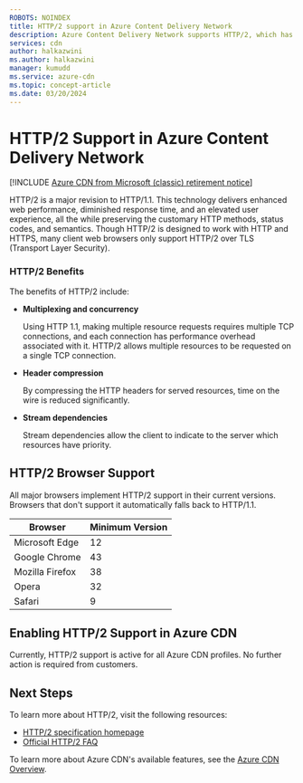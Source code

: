 ```yaml
---
ROBOTS: NOINDEX
title: HTTP/2 support in Azure Content Delivery Network
description: Azure Content Delivery Network supports HTTP/2, which has benefits over HTTP/1, such as multiplexing and concurrency, header compression, and stream dependencies.
services: cdn
author: halkazwini
ms.author: halkazwini
manager: kumudd
ms.service: azure-cdn
ms.topic: concept-article
ms.date: 03/20/2024
---
```


# HTTP/2 Support in Azure Content Delivery Network

[!INCLUDE [Azure CDN from Microsoft (classic) retirement notice](../../includes/cdn-classic-retirement.md)]

HTTP/2 is a major revision to HTTP/1.1\. This technology delivers enhanced web performance, diminished response time, and an elevated user experience, all the while preserving the customary HTTP methods, status codes, and semantics. Though HTTP/2 is designed to work with HTTP and HTTPS, many client web browsers only support HTTP/2 over TLS (Transport Layer Security).

### HTTP/2 Benefits

The benefits of HTTP/2 include:

- **Multiplexing and concurrency**

    Using HTTP 1.1, making multiple resource requests requires multiple TCP connections, and each connection has performance overhead associated with it. HTTP/2 allows multiple resources to be requested on a single TCP connection.

- **Header compression**

    By compressing the HTTP headers for served resources, time on the wire is reduced significantly.

- **Stream dependencies**

    Stream dependencies allow the client to indicate to the server which resources have priority.

## HTTP/2 Browser Support

All major browsers implement HTTP/2 support in their current versions. Browsers that don't support it automatically falls back to HTTP/1.1.

|Browser|Minimum Version|
|-------------|------------|
|Microsoft Edge| 12|
|Google Chrome| 43|
|Mozilla Firefox| 38|
|Opera| 32|
|Safari| 9|

## Enabling HTTP/2 Support in Azure CDN

Currently, HTTP/2 support is active for all Azure CDN profiles. No further action is required from customers.

## Next Steps

To learn more about HTTP/2, visit the following resources:

- [HTTP/2 specification homepage](https://http2.github.io/)
- [Official HTTP/2 FAQ](https://http2.github.io/faq/)

To learn more about Azure CDN's available features, see the [Azure CDN Overview](./cdn-overview.md).
